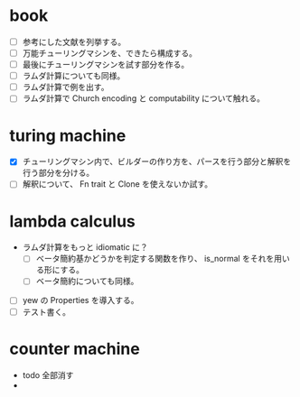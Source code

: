 # book
- [ ] 参考にした文献を列挙する。
- [ ] 万能チューリングマシンを、できたら構成する。
- [ ] 最後にチューリングマシンを試す部分を作る。
- [ ] ラムダ計算についても同様。
- [ ] ラムダ計算で例を出す。
- [ ] ラムダ計算で Church encoding と computability について触れる。

# turing machine
- [x] チューリングマシン内で、ビルダーの作り方を、パースを行う部分と解釈を行う部分を分ける。
- [ ] 解釈について、 Fn trait と Clone を使えないか試す。

# lambda calculus
- ラムダ計算をもっと idiomatic に？
    - [ ] ベータ簡約基かどうかを判定する関数を作り、 is_normal をそれを用いる形にする。
    - [ ] ベータ簡約についても同様。
- [ ] yew の Properties を導入する。
- [ ] テスト書く。

# counter machine
- todo 全部消す
- 
